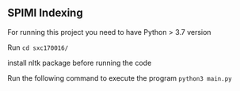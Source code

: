## SPIMI Indexing 
For running this project you need to have Python > 3.7 version

Run 
```cd sxc170016/```

install nltk package before running the code



Run the following command to execute the program 
```python3 main.py``` 


